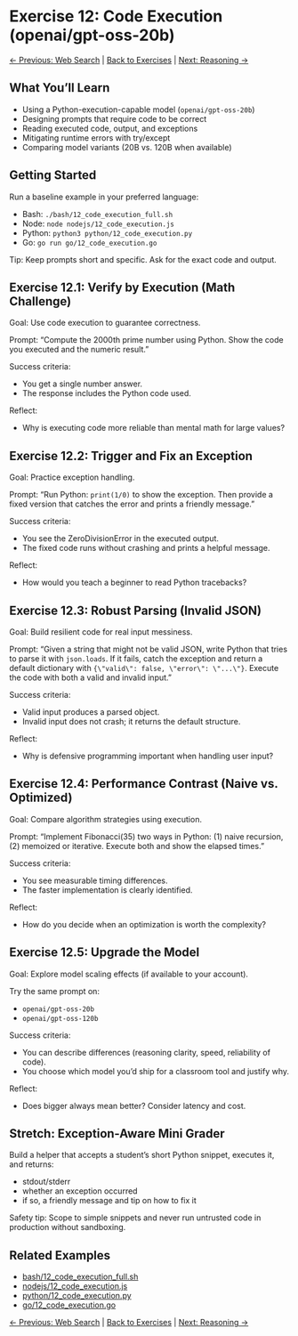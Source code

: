 # Exercise 12: Code Execution (openai/gpt-oss-20b)

[← Previous: Web Search](11_web_search.md) | [Back to Exercises](README.md) | [Next: Reasoning →](13_reasoning.md)

## What You’ll Learn
- Using a Python-execution-capable model (`openai/gpt-oss-20b`)
- Designing prompts that require code to be correct
- Reading executed code, output, and exceptions
- Mitigating runtime errors with try/except
- Comparing model variants (20B vs. 120B when available)

## Getting Started

Run a baseline example in your preferred language:
- Bash: `./bash/12_code_execution_full.sh`
- Node: `node nodejs/12_code_execution.js`
- Python: `python3 python/12_code_execution.py`
- Go: `go run go/12_code_execution.go`

Tip: Keep prompts short and specific. Ask for the exact code and output.

## Exercise 12.1: Verify by Execution (Math Challenge)

Goal: Use code execution to guarantee correctness.

Prompt:
“Compute the 2000th prime number using Python. Show the code you executed and the numeric result.”

Success criteria:
- You get a single number answer.
- The response includes the Python code used.

Reflect:
- Why is executing code more reliable than mental math for large values?

## Exercise 12.2: Trigger and Fix an Exception

Goal: Practice exception handling.

Prompt:
“Run Python: `print(1/0)` to show the exception. Then provide a fixed version that catches the error and prints a friendly message.”

Success criteria:
- You see the ZeroDivisionError in the executed output.
- The fixed code runs without crashing and prints a helpful message.

Reflect:
- How would you teach a beginner to read Python tracebacks?

## Exercise 12.3: Robust Parsing (Invalid JSON)

Goal: Build resilient code for real input messiness.

Prompt:
“Given a string that might not be valid JSON, write Python that tries to parse it with `json.loads`. If it fails, catch the exception and return a default dictionary with `{\"valid\": false, \"error\": \"...\"}`. Execute the code with both a valid and invalid input.”

Success criteria:
- Valid input produces a parsed object.
- Invalid input does not crash; it returns the default structure.

Reflect:
- Why is defensive programming important when handling user input?

## Exercise 12.4: Performance Contrast (Naive vs. Optimized)

Goal: Compare algorithm strategies using execution.

Prompt:
“Implement Fibonacci(35) two ways in Python: (1) naive recursion, (2) memoized or iterative. Execute both and show the elapsed times.”

Success criteria:
- You see measurable timing differences.
- The faster implementation is clearly identified.

Reflect:
- How do you decide when an optimization is worth the complexity?

## Exercise 12.5: Upgrade the Model

Goal: Explore model scaling effects (if available to your account).

Try the same prompt on:
- `openai/gpt-oss-20b`
- `openai/gpt-oss-120b`

Success criteria:
- You can describe differences (reasoning clarity, speed, reliability of code).
- You choose which model you’d ship for a classroom tool and justify why.

Reflect:
- Does bigger always mean better? Consider latency and cost.

## Stretch: Exception-Aware Mini Grader

Build a helper that accepts a student’s short Python snippet, executes it, and returns:
- stdout/stderr
- whether an exception occurred
- if so, a friendly message and tip on how to fix it

Safety tip: Scope to simple snippets and never run untrusted code in production without sandboxing.

## Related Examples
- [bash/12_code_execution_full.sh](../bash/12_code_execution_full.sh)
- [nodejs/12_code_execution.js](../nodejs/12_code_execution.js)
- [python/12_code_execution.py](../python/12_code_execution.py)
- [go/12_code_execution.go](../go/12_code_execution.go)

[← Previous: Web Search](11_web_search.md) | [Back to Exercises](README.md) | [Next: Reasoning →](13_reasoning.md)
